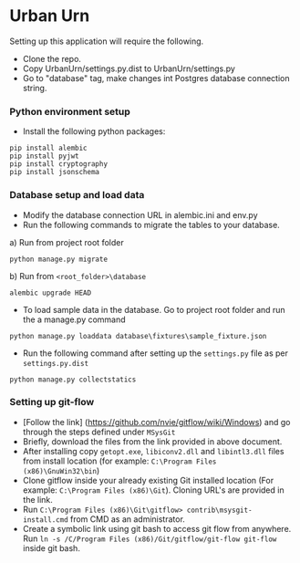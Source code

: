 # Urban Urn

Setting up this application will require the following.

- Clone the repo.
- Copy UrbanUrn/settings.py.dist to UrbanUrn/settings.py
- Go to "database" tag, make changes int Postgres database connection string.

### Python environment setup

- Install the following python packages:
```
pip install alembic
pip install pyjwt
pip install cryptography
pip install jsonschema
```

### Database setup and load data

- Modify the database connection URL in alembic.ini and env.py
- Run the following commands to migrate the tables to your database.

a) Run from project root folder 
```
python manage.py migrate
```
b) Run from `<root_folder>\database`
```
alembic upgrade HEAD
```

- To load sample data in the database. Go to project root folder and run the a manage.py command
```
python manage.py loaddata database\fixtures\sample_fixture.json
```
- Run the following command after setting up the `settings.py` file as per `settings.py.dist` 
```
python manage.py collectstatics
```

### Setting up git-flow

- [Follow the link] (https://github.com/nvie/gitflow/wiki/Windows) and go through the steps defined under `MSysGit`
- Briefly, download the files from the link provided in above document.
- After installing copy `getopt.exe`, `libiconv2.dll` and `libintl3.dll` files from install location (for example: `C:\Program Files (x86)\GnuWin32\bin`)
- Clone gitflow inside your already existing Git installed location (For example: `C:\Program Files (x86)\Git`). Cloning URL's are provided in the link.
- Run `C:\Program Files (x86)\Git\gitflow> contrib\msysgit-install.cmd` from CMD as an administrator.
- Create a symbolic link using git bash to access git flow from anywhere. Run `ln -s /C/Program Files (x86)/Git/gitflow/git-flow git-flow` inside git bash.